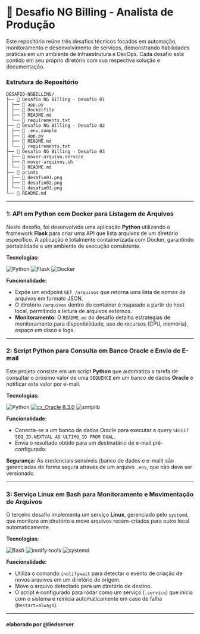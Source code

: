 # 🚀 Desafio NG Billing - Analista de Produção

Este repositório reúne três desafios técnicos focados em automação, monitoramento e desenvolvimento de serviços, demonstrando habilidades práticas em um ambiente de Infraestrutura e DevOps. Cada desafio está contido em seu próprio diretório com sua respectiva solução e documentação.

### Estrutura do Repositório 
```
DESAFIO-NGBILLING/ 
├── 📁 Desafio NG Billing - Desafio 01 
│ ├── 📄 app.py 
│ ├── 🐳 Dockerfile 
│ ├── 📄 README.md 
│ └── 📄 requirements.txt 
├── 📁 Desafio NG Billing - Desafio 02 
│ ├── 📄 .env.sample 
│ ├── 📄 app.py 
│ ├── 📄 README.md 
│ └── 📄 requirements.txt 
├── 📁 Desafio NG Billing - Desafio 03 
│ ├── 📄 mover-arquivo.service 
│ ├── 📄 mover-arquivos.sh 
│ └── 📄 README.md 
├── 📁 prints
│ ├── 📄 desafio01.png
│ ├── 📄 desafio02.png
│ └── 📄 desafio03.png
└── 📄 README.md
```
---

### 1: API em Python com Docker para Listagem de Arquivos

Neste desafio, foi desenvolvida uma aplicação **Python** utilizando o framework **Flask** para criar uma API que lista arquivos de um diretório específico. A aplicação é totalmente containerizada com Docker, garantindo portabilidade e um ambiente de execução consistente.

**Tecnologias:** 

![Python](https://img.shields.io/badge/Python-3.13.5-blue?logo=python&logoColor=white) ![Flask](https://img.shields.io/badge/Flask-3.0.3-blue?logo=python&logoColor=white) ![Docker](https://img.shields.io/badge/Docker-23.0.3-blue?logo=docker&logoColor=white)

**Funcionalidade:**
* Expõe um endpoint `GET /arquivos` que retorna uma lista de nomes de arquivos em formato JSON.
* O diretório `/arquivos` dentro do container é mapeado a partir do host local, permitindo a leitura de arquivos externos.
* **Monitoramento:** O `README.md` do desafio detalha estratégias de monitoramento para disponibilidade, uso de recursos (CPU, memória), espaço em disco e logs.

---

### 2: Script Python para Consulta em Banco Oracle e Envio de E-mail

Este projeto consiste em um script **Python** que automatiza a tarefa de consultar o próximo valor de uma `SEQUENCE` em um banco de dados **Oracle** e notificar este valor por e-mail.

**Tecnologias:**

![Python](https://img.shields.io/badge/Python-3.13.5-blue?logo=python&logoColor=white) [![cx_Oracle 8.3.0](https://custom-icon-badges.demolab.com/badge/cx_Oracle-8.3.0-F80000?logo=oracle&logoColor=fff)](https://pypi.org/project/cx_Oracle/8.3.0/) ![smtplib](https://img.shields.io/badge/smtplib-3.3-blue?logo=python&logoColor=white)

**Funcionalidade:**
 * Conecta-se a um banco de dados Oracle para executar a query `SELECT SEQ_ID.NEXTVAL AS ULTIMO_ID FROM DUAL`.
 * Envia o resultado obtido para um destinatário de e-mail pré-configurado.

**Segurança:** As credenciais sensíveis (banco de dados e e-mail) são gerenciadas de forma segura através de um arquivo `.env`, que não deve ser versionado.

---

### 3: Serviço Linux em Bash para Monitoramento e Movimentação de Arquivos

O terceiro desafio implementa um serviço **Linux**, gerenciado pelo `systemd`, que monitora um diretório e move arquivos recém-criados para outro local automaticamente.

**Tecnologias:** 

![Bash](https://img.shields.io/badge/Bash-latest-4EAA25?logo=gnu-bash&logoColor=white) ![inotify-tools](https://img.shields.io/badge/inotify--tools-latest-333?logo=linux&logoColor=white) ![systemd](https://img.shields.io/badge/systemd-latest-333?logo=linux&logoColor=white)

**Funcionalidade:**
* Utiliza o comando `inotifywait` para detectar o evento de criação de novos arquivos em um diretório de origem.
* Move o arquivo detectado para um diretório de destino.
* O script é configurado para rodar como um serviço (`.service`) que inicia com o sistema e reinicia automaticamente em caso de falha (`Restart=always`).

---


#### elaborado por @liedserver